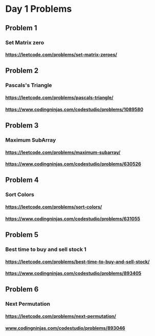 # Day 1 Problems

## Problem 1

### Set Matrix zero

#### https://leetcode.com/problems/set-matrix-zeroes/

## Problem 2

### Pascals's Triangle

#### https://leetcode.com/problems/pascals-triangle/

#### https://www.codingninjas.com/codestudio/problems/1089580

## Problem 3

### Maximum SubArray

#### https://leetcode.com/problems/maximum-subarray/

#### https://www.codingninjas.com/codestudio/problems/630526

## Problem 4

### Sort Colors

#### https://leetcode.com/problems/sort-colors/

#### https://www.codingninjas.com/codestudio/problems/631055

## Problem 5

### Best time to buy and sell stock 1

#### https://leetcode.com/problems/best-time-to-buy-and-sell-stock/

#### https://www.codingninjas.com/codestudio/problems/893405

## Problem 6

### Next Permutation

#### https://leetcode.com/problems/next-permutation/

#### www.codingninjas.com/codestudio/problems/893046
